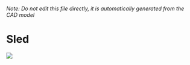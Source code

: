 ###### Note: Do not edit this file directly, it is automatically generated from the CAD model

# Sled

![](/project.svg)

